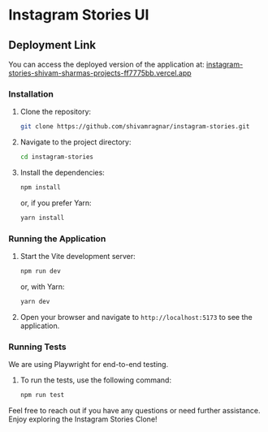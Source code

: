 # Instagram Stories UI

## Deployment Link
You can access the deployed version of the application at: [instagram-stories-shivam-sharmas-projects-ff7775bb.vercel.app](instagram-stories-shivam-sharmas-projects-ff7775bb.vercel.app)

### Installation
1. Clone the repository:
   ```bash
   git clone https://github.com/shivamragnar/instagram-stories.git
   ```
2. Navigate to the project directory:
   ```bash
   cd instagram-stories
   ```
3. Install the dependencies:
   ```bash
   npm install
   ```
   or, if you prefer Yarn:
   ```bash
   yarn install
   ```

### Running the Application
1. Start the Vite development server:
   ```bash
   npm run dev
   ```
   or, with Yarn:
   ```bash
   yarn dev
   ```
2. Open your browser and navigate to `http://localhost:5173` to see the application.

### Running Tests
We are using Playwright for end-to-end testing.

1. To run the tests, use the following command:
   ```bash
   npm run test
   ```

Feel free to reach out if you have any questions or need further assistance. Enjoy exploring the Instagram Stories Clone!

